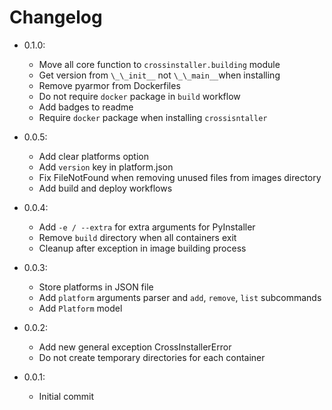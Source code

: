 # Changelog

- 0.1.0:
  - Move all core function to `crossinstaller.building` module
  - Get version from `\_\_init__` not `\_\_main__`when installing
  - Remove pyarmor from Dockerfiles
  - Do not require `docker` package in `build` workflow
  - Add badges to readme
  - Require `docker` package when installing `crossisntaller`

- 0.0.5:
  - Add clear platforms option
  - Add `version` key in platform.json
  - Fix FileNotFound when removing unused files from images directory
  - Add build and deploy workflows

- 0.0.4:
  - Add `-e / --extra` for extra arguments for PyInstaller
  - Remove `build` directory when all containers exit
  - Cleanup after exception in image building process

- 0.0.3:
  - Store platforms in JSON file
  - Add `platform` arguments parser and `add`, `remove`, `list` subcommands
  - Add `Platform` model

- 0.0.2:
  - Add new general exception CrossInstallerError
  - Do not create temporary directories for each container

- 0.0.1:
  - Initial commit
